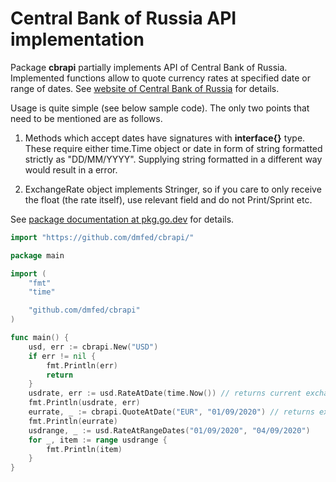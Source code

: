# Central Bank of Russia API implementation

Package **cbrapi** partially implements API of Central Bank of Russia. Implemented functions allow to quote currency rates at specified date or range of dates.
See [website of Central Bank of Russia](https://www.cbr.ru/development/) for details.

Usage is quite simple (see below sample code). The only two points that need to be mentioned are as follows. 

1. Methods which accept dates have signatures with **interface{}** type. These require either time.Time object or date in form of string formatted strictly as
"DD/MM/YYYY". Supplying string formatted in a different way would result in a error.

2. ExchangeRate object implements Stringer, so if you care to only receive the float (the rate itself), use relevant field and do not Print/Sprint etc.

See [package documentation at pkg.go.dev](https://pkg.go.dev/github.com/dmfed/cbrapi) for details.

```go
import "https://github.com/dmfed/cbrapi/"

package main

import (
	"fmt"
	"time"

	"github.com/dmfed/cbrapi"
)

func main() {
	usd, err := cbrapi.New("USD")
	if err != nil {
		fmt.Println(err)
		return
	}
	usdrate, err := usd.RateAtDate(time.Now()) // returns current exchange rate USD/RUB
	fmt.Println(usdrate, err)
	eurrate, _ := cbrapi.QuoteAtDate("EUR", "01/09/2020") // returns exchange rate of EUR at September 1st 2020
	fmt.Println(eurrate)
	usdrange, _ := usd.RateAtRangeDates("01/09/2020", "04/09/2020")
	for _, item := range usdrange {
		fmt.Println(item)
	}
}
```
